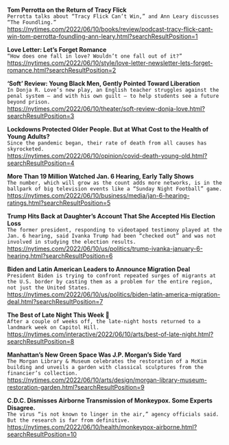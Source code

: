 **Tom Perrotta on the Return of Tracy Flick**\
`Perrotta talks about “Tracy Flick Can’t Win,” and Ann Leary discusses “The Foundling.”`\
https://nytimes.com/2022/06/10/books/review/podcast-tracy-flick-cant-win-tom-perrotta-foundling-ann-leary.html?searchResultPosition=1

**Love Letter: Let’s Forget Romance**\
`“How does one fall in love? Wouldn’t one fall out of it?”`\
https://nytimes.com/2022/06/10/style/love-letter-newsletter-lets-forget-romance.html?searchResultPosition=2

**‘Soft’ Review: Young Black Men, Gently Pointed Toward Liberation**\
`In Donja R. Love’s new play, an English teacher struggles against the penal system — and with his own guilt — to help students see a future beyond prison.`\
https://nytimes.com/2022/06/10/theater/soft-review-donja-love.html?searchResultPosition=3

**Lockdowns Protected Older People. But at What Cost to the Health of Young Adults?**\
`Since the pandemic began, their rate of death from all causes has skyrocketed.`\
https://nytimes.com/2022/06/10/opinion/covid-death-young-old.html?searchResultPosition=4

**More Than 19 Million Watched Jan. 6 Hearing, Early Tally Shows**\
`The number, which will grow as the count adds more networks, is in the ballpark of big television events like a “Sunday Night Football” game.`\
https://nytimes.com/2022/06/10/business/media/jan-6-hearing-ratings.html?searchResultPosition=5

**Trump Hits Back at Daughter’s Account That She Accepted His Election Loss**\
`The former president, responding to videotaped testimony played at the Jan. 6 hearing, said Ivanka Trump had been “checked out” and was not involved in studying the election results.`\
https://nytimes.com/2022/06/10/us/politics/trump-ivanka-january-6-hearing.html?searchResultPosition=6

**Biden and Latin American Leaders to Announce Migration Deal**\
`President Biden is trying to confront repeated surges of migrants at the U.S. border by casting them as a problem for the entire region, not just the United States.`\
https://nytimes.com/2022/06/10/us/politics/biden-latin-america-migration-deal.html?searchResultPosition=7

**The Best of Late Night This Week 🌙**\
`After a couple of weeks off, the late-night hosts returned to a landmark week on Capitol Hill.`\
https://nytimes.com/interactive/2022/06/10/arts/best-of-late-night.html?searchResultPosition=8

**Manhattan’s New Green Space Was J.P. Morgan’s Side Yard**\
`The Morgan Library & Museum celebrates the restoration of a McKim building and unveils a garden with classical sculptures from the financier’s collection.`\
https://nytimes.com/2022/06/10/arts/design/morgan-library-museum-restoration-garden.html?searchResultPosition=9

**C.D.C. Dismisses Airborne Transmission of Monkeypox. Some Experts Disagree.**\
`The virus “is not known to linger in the air,” agency officials said. But the research is far from definitive.`\
https://nytimes.com/2022/06/10/health/monkeypox-airborne.html?searchResultPosition=10

